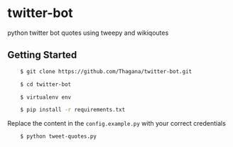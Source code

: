 # twitter-bot

python twitter bot quotes using tweepy and wikiqoutes

## Getting Started

```bash
    $ git clone https://github.com/Thagana/twitter-bot.git
```

```bash
    $ cd twitter-bot
```

```bash
    $ virtualenv env
```

```bash
    $ pip install -r requirements.txt
```

Replace the content in the `config.example.py` with your correct credentials

```bash
    $ python tweet-quotes.py
```
